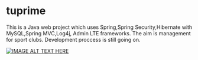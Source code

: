 # tuprime
This is a Java web project which uses Spring,Spring Security,Hibernate with MySQL,Spring MVC,Log4j, Admin LTE frameworks.
The aim is management for sport clubs.
Development proccess is still going on.



[![IMAGE ALT TEXT HERE](http://img.youtube.com/vi/8QAQQ6Yi704/0.jpg)](http://www.youtube.com/watch?v=8QAQQ6Yi704)
